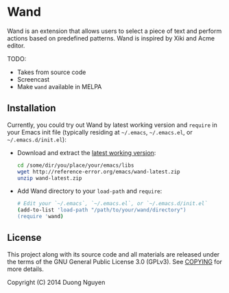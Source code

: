 # Wand #

Wand is an extension that allows users to select a piece of text and perform
actions based on predefined patterns.  Wand is inspired by Xiki and Acme
editor.

TODO:

* Takes from source code
* Screencast
* Make `wand` available in MELPA

## Installation ##

Currently, you could try out Wand by latest working version and `require` in
your Emacs init file (typically residing at `~/.emacs`, `~/.emacs.el`, or
`~/.emacs.d/init.el`):

* Download and extract the
  [latest working version](http://reference-error.org/emacs/wand-latest.zip):

  ```sh
  cd /some/dir/you/place/your/emacs/libs
  wget http://reference-error.org/emacs/wand-latest.zip
  unzip wand-latest.zip
  ```

* Add Wand directory to your `load-path` and `require`:

  ```sh
  # Edit your `~/.emacs`, `~/.emacs.el`, or `~/.emacs.d/init.el`
  (add-to-list 'load-path "/path/to/your/wand/directory")
  (require 'wand)
  ```

## License ##

This project along with its source code and all materials are released under
the terms of the GNU General Public License 3.0 (GPLv3).  See
[COPYING](COPYING) for more details.

Copyright (C) 2014  Duong Nguyen <cmpitgATgmail>
